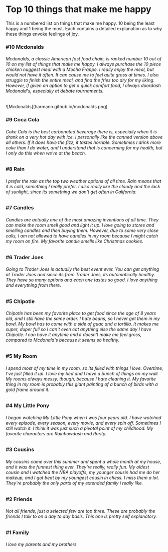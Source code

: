 <!DOCTYPE html>
</html>
<head> 
<h1> Top 10 things that make me happy </h1>
</head>
<body> 
<p> This is a numbered list on things that make me happy. 10 being the least happy and 1 being the most. Each contains a detailed explanation as to why these things envoke feelings of joy.  </p>
</body>
<h3> #10 Mcdonalds </h3>
<h6> Mcdonalds, a classic American fast food chain, is ranked number 10 out of 10 on my list of things that make me happy. I always purchase the 10 piece chicken nuggest meal with a Mocha Frappe. I really enjoy the meal, but would not have it often. It can cause me to feel quite gross at times. I also struggle to finish the entire meal, and find the fries too dry for my liking. However, if given an option to get a quick comfort food, I always doordash Mcdonald's, especially at debate tournaments. </h6>
![Mcdonalds](harmann.github.io/mcdonalds.png)


<h3> #9 Coca Cola </h3> 
<h6> Coke Cola is the best carbonated beverage there is, especially when it is drank on a very hot day with ice. I personally like the canned version above all others. If it does have the fizz, it tastes horrible. Sometimes I drink more coke than I do water, and I understand that is concerning for my health, but I only do this when we're at the beach.  </h6>
<h3> #8 Rain </h3> 
<h6> I prefer the rain as the top two weather options of all time. Rain means that it is cold, something I really prefer. I also really like the cloudy and the lack of sunlight, since its something we don't get often in California.  </h6>
<h3> #7 Candles </h3> 
<h6> Candles are actually one of the most amazing inventions of all time. They can make the room smell good and light it up. I love going to stores and smelling candles and then buying them. However, due to some very close calls, I am not allowed to have candles in my room because I might catch my room on fire. My favorite candle smells like Christmas cookies.  </h6>
<h3> #6 Trader Joes </h3> 
<h6> Going to Trader Joes is actually the best event ever. You can get anything at Trader Joes and since its from Trader Joes, its automatically healthy. They have so many options and each one tastes so good. I love anything and everything from there. </h6>
<h3> #5 Chipotle </h3> 
<h6> Chipotle has been my favorite place to get food since the age of 8 years old, and I still have the same order. I hate beans, so I never get them in my bowl. My bowl has to come with a side of guac and a tortilla. It makes me super, duper full so I can't even eat anything else the same day I have Chipotle. I can have it anytime and it doesn't make me feel gross, compared to Mcdonald's because it seems so healthy.  </h6>
<h3> #5 My Room </h3> 
<h6> I spend most of my time in my room, so its filled with things I love. Overtime, I've just filled it up. I love my bed and I have a bunch of things on my wall. My rooms always messy, though, because I hate cleaning it. My favorite thing in my room is probably this giant painting of a bunch of birds with a gold frame around it.  </h6>
<h3> #4 My Little Pony </h3> 
<h6> I began watching My Little Pony when I was four years old. I have watched every episode, every season, every movie, and every spin off. Sometimes I still watch it. I think it was just such a pivotal point of my childhood. My favorite characters are Rainbowdash and Rarity.  </h6>
<h3> #3 Cousins </h3> 
<h6> My cousins came over this summer and spent a whole month at my house, and it was the funnest thing ever. They're really, really fun. My oldest cousin and I watched the NBA playoffs, my younger cousin had me do her makeup, and I got beat by my youngest cousin in chess. I miss them a lot. They're probably the only parts of my extended family i really like.  </h6>
<h3> #2 Friends </h3> 
<h6> Not all friends, just a selected few are top three. These are probably the friends I talk to on a day to day basis. This one is pretty self explanatory.  </h6>
<h3> #1 Family </h3> 
<h6> I love my parents and my brothers  </h6>
